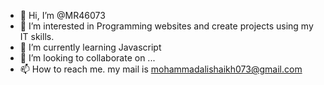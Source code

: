 - 👋 Hi, I’m @MR46073
- 👀 I’m interested in Programming websites and create projects using my IT skills.
- 🌱 I’m currently learning Javascript
- 💞️ I’m looking to collaborate on ...
- 📫 How to reach me. my mail is mohammadalishaikh073@gmail.com

<!---
MR46073/MR46073 is a ✨ special ✨ repository because its `README.md` (this file) appears on your GitHub profile.
You can click the Preview link to take a look at your changes.
--->
